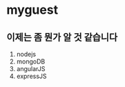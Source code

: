 myguest
=======

이제는 좀 뭔가 알 것 같습니다
-----------------------------

1. nodejs
2. mongoDB
3. angularJS
4. expressJS
